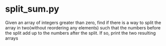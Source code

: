 # split_sum.py

Given an array of integers greater than zero, find if there is a way to split the array in two(without reordering any elements) such that the numbers before the split add up to the numbers after the split. If so, print the two resulting arrays
